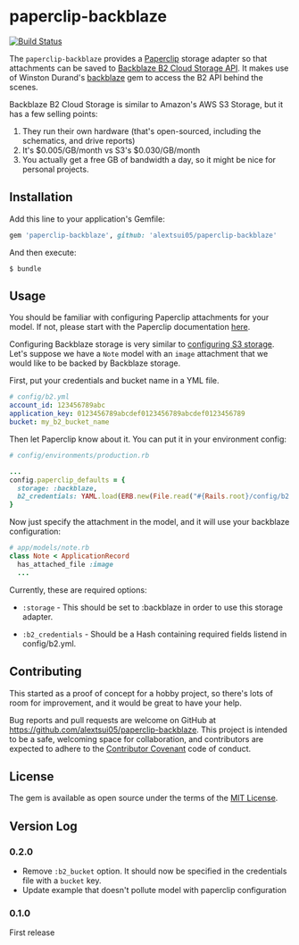 # paperclip-backblaze

[![Build Status](https://travis-ci.org/alextsui05/paperclip-backblaze.svg?branch=master)](https://travis-ci.org/alextsui05/paperclip-backblaze)

The `paperclip-backblaze` provides a [Paperclip](https://github.com/thoughtbot/paperclip) storage adapter so that
attachments can be saved to [Backblaze B2 Cloud Storage API](https://www.backblaze.com/b2/docs/).
It makes use of Winston Durand's [backblaze](https://github.com/R167/backblaze) gem
to access the B2 API behind the scenes.

Backblaze B2 Cloud Storage is similar to Amazon's AWS S3 Storage, but it has a few selling points:

1. They run their own hardware (that's open-sourced, including the schematics, and drive reports)
2. It's $0.005/GB/month vs S3's $0.030/GB/month
3. You actually get a free GB of bandwidth a day, so it might be nice for personal projects.

## Installation

Add this line to your application's Gemfile:

```ruby
gem 'paperclip-backblaze', github: 'alextsui05/paperclip-backblaze'
```
And then execute:

    $ bundle

## Usage

You should be familiar with configuring Paperclip attachments for your model.
If not, please start with the Paperclip documentation
[here](https://github.com/thoughtbot/paperclip#usage).

Configuring Backblaze storage is very similar to [configuring S3 storage](http://www.rubydoc.info/gems/paperclip/Paperclip/Storage/S3).
Let's suppose we have a `Note` model with an `image` attachment that we would
like to be backed by Backblaze storage.



First, put your credentials and bucket name in a YML file.

```.yml
# config/b2.yml
account_id: 123456789abc
application_key: 0123456789abcdef0123456789abcdef0123456789
bucket: my_b2_bucket_name
```

Then let Paperclip know about it. You can put it in your environment config:

```.rb
# config/environments/production.rb

...
config.paperclip_defaults = {
  storage: :backblaze,
  b2_credentials: YAML.load(ERB.new(File.read("#{Rails.root}/config/b2.yml")).result)[Rails.env]
}
```

Now just specify the attachment in the model, and it will use your backblaze configuration:

```.rb
# app/models/note.rb
class Note < ApplicationRecord
  has_attached_file :image
  ...
```

Currently, these are required options:

- `:storage` - This should be set to :backblaze in order to use this
   storage adapter.

- `:b2_credentials` - Should be a Hash containing required fields listend in config/b2.yml.

## Contributing

This started as a proof of concept for a hobby project, so there's lots of room
for improvement, and it would be great to have your help.

Bug reports and pull requests are welcome on GitHub at
https://github.com/alextsui05/paperclip-backblaze. This project is intended to be a safe,
welcoming space for collaboration, and contributors are expected to adhere to
the [Contributor Covenant](contributor-covenant.org) code of conduct.

## License

The gem is available as open source under the terms of the [MIT License](http://opensource.org/licenses/MIT).

## Version Log

### 0.2.0

- Remove `:b2_bucket` option. It should now be specified in the credentials file with a `bucket` key.
- Update example that doesn't pollute model with paperclip configuration

### 0.1.0

First release


